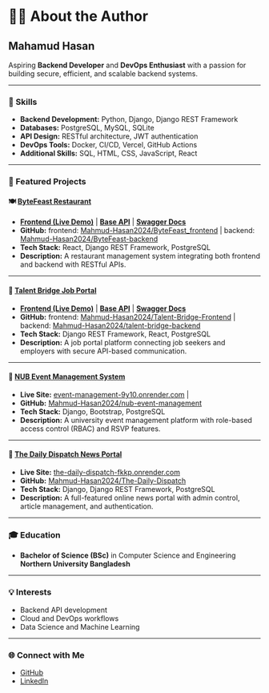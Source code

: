 # 👨‍💻 About the Author

## Mahamud Hasan

Aspiring **Backend Developer** and **DevOps Enthusiast** with a passion for building secure, efficient, and scalable backend systems.

---

### 🧠 Skills

- **Backend Development:** Python, Django, Django REST Framework
- **Databases:** PostgreSQL, MySQL, SQLite
- **API Design:** RESTful architecture, JWT authentication
- **DevOps Tools:** Docker, CI/CD, Vercel, GitHub Actions
- **Additional Skills:** SQL, HTML, CSS, JavaScript, React

---

### 💼 Featured Projects

#### 🍽️ [ByteFeast Restaurant](https://byte-feast-react-w8qi.vercel.app/)

- **[Frontend (Live Demo)](https://byte-feast-react-w8qi.vercel.app/)** | **[Base API](https://byte-feast-resturant-django-rest-ap.vercel.app/api/v1/)** | **[Swagger Docs](https://byte-feast-resturant-django-rest-ap.vercel.app/swagger/)**
- **GitHub:** frontend: [Mahmud-Hasan2024/ByteFeast_frontend](https://github.com/Mahmud-Hasan2024/ByteFeast_frontend) | backend: [Mahmud-Hasan2024/ByteFeast-backend](https://github.com/Mahmud-Hasan2024/ByteFeast-backend)
- **Tech Stack:** React, Django REST Framework, PostgreSQL
- **Description:** A restaurant management system integrating both frontend and backend with RESTful APIs.

---

#### 💼 [Talent Bridge Job Portal](https://talent-bridge.vercel.app/)

- **[Frontend (Live Demo)](https://talent-bridge.vercel.app/)** | **[Base API](https://talent-bridge-api.vercel.app/api/v1/)** | **[Swagger Docs](https://talent-bridge-api.vercel.app/swagger/)**
- **GitHub:** frontend: [Mahmud-Hasan2024/Talent-Bridge-Frontend](https://github.com/Mahmud-Hasan2024/Talent-Bridge-Frontend) | backend: [Mahmud-Hasan2024/talent-bridge-backend](https://github.com/Mahmud-Hasan2024/talent-bridge-backend)
- **Tech Stack:** Django REST Framework, React, PostgreSQL
- **Description:** A job portal platform connecting job seekers and employers with secure API-based communication.

---

#### 🎉 [NUB Event Management System](https://event-management-9y10.onrender.com)

- **Live Site:** [event-management-9y10.onrender.com](https://event-management-9y10.onrender.com) |
- **GitHub:** [Mahmud-Hasan2024/nub-event-management](https://github.com/Mahmud-Hasan2024/nub-event-management)
- **Tech Stack:** Django, Bootstrap, PostgreSQL
- **Description:** A university event management platform with role-based access control (RBAC) and RSVP features.

---

#### 📰 [The Daily Dispatch News Portal](https://the-daily-dispatch-fkkp.onrender.com)

- **Live Site:** [the-daily-dispatch-fkkp.onrender.com](https://the-daily-dispatch-fkkp.onrender.com)
- **GitHub:** [Mahmud-Hasan2024/The-Daily-Dispatch](https://github.com/Mahmud-Hasan2024/The-Daily-Dispatch)
- **Tech Stack:** Django, Django REST Framework, PostgreSQL
- **Description:** A full-featured online news portal with admin control, article management, and authentication.

---

### 🎓 Education

- **Bachelor of Science (BSc)** in Computer Science and Engineering  
  **Northern University Bangladesh**

---

### 💡 Interests

- Backend API development
- Cloud and DevOps workflows
- Data Science and Machine Learning

---

### 🌐 Connect with Me

- [GitHub](https://github.com/Mahmud-Hasan2024)
- [LinkedIn](https://www.linkedin.com/in/mahmud-hasan-2a19892a6/)
